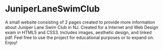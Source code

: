 # JuniperLaneSwimClub
A small website consisting of 2 pages created to provide more information about Juniper Lane Swim Club in NJ. 
Created for a Internet and Web Design exam in HTML5 and CSS3. Includes images, aesthetic design, and linked pdf. 
Feel free to use the project for educational purposes or to expand on.
Enjoy! 

